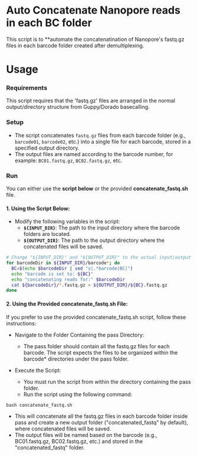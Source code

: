 # Auto Concatenate Nanopore reads in each BC folder
This script is to **automate the concatenatination of Nanopore's fastq.gz files in each barcode folder created after demultiplexing.

# Usage
### Requirements
This script requires that the 'fastq.gz' files are arranged in the normal output/directory structure from Guppy/Dorado basecalling. 

### Setup
- The script concatenates `fastq.gz` files from each barcode folder (e.g., `barcode01`, `barcode02`, etc.) into a single file for each barcode, stored in a specified output directory.
- The output files are named according to the barcode number, for example: `BC01.fastq.gz`, `BC02.fastq.gz`, etc.


### Run
You can either use the **script below** or the provided **concatenate_fastq.sh** file. 

#### 1. **Using the Script Below**:

- Modify the following variables in the script:
   - **`${INPUT_DIR}`**: The path to the input directory where the barcode folders are located.
   - **`${OUTPUT_DIR}`**: The path to the output directory where the concatenated files will be saved.

```bash
# Change "${INPUT_DIR}" and "${OUTPUT_DIR}" to the actual input/output paths
for barcodeDir in ${INPUT_DIR}/barcode*; do
  BC=$(echo $barcodeDir | sed "s|.*barcode|BC|")
  echo "barcode is set to: ${BC}"
  echo "concatenating reads for:" $barcodeDir
  cat ${barcodeDir}/*.fastq.gz > ${OUTPUT_DIR}/${BC}.fastq.gz
done
```

#### 2. **Using the Provided concatenate_fastq.sh File**:
If you prefer to use the provided concatenate_fastq.sh script, follow these instructions:
- Navigate to the Folder Containing the pass Directory:
  - The pass folder should contain all the fastq.gz files for each barcode. The script expects the files to be organized within the barcode* directories under the pass folder.
    
- Execute the Script:
  - You must run the script from within the directory containing the pass folder.
  - Run the script using the following command:
```
bash concatenate_fastq.sh
```
  - This will concatenate all the fastq.gz files in each barcode folder inside pass and create a new output folder ("concatenated_fastq" by default), where concatenated files will be saved.
  - The output files will be named based on the barcode (e.g., BC01.fastq.gz, BC02.fastq.gz, etc.) and stored in the "concatenated_fastq" folder.

